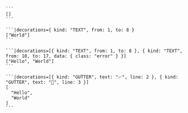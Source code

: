 ````code-movie|json

```
[]
```

```|decorations={ kind: "TEXT", from: 1, to: 8 }
["World"]
```

```|decorations=[{ kind: "TEXT", from: 1, to: 8 }, { kind: "TEXT", from: 10, to: 17, data: { class: "error" } }]
["Hello", "World"]
```

```|decorations=[{ kind: "GUTTER", text: "✅", line: 2 }, { kind: "GUTTER", text: "🚫", line: 3 }]
[
  "Hello",
  "World"
]
```

````

